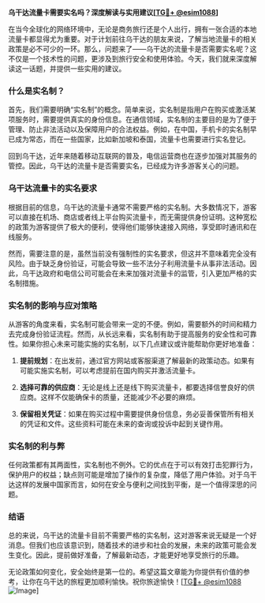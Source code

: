 **乌干达流量卡需要实名吗？深度解读与实用建议[[TG💪+ @esim1088](https://t.me/s/esim1088)]**

在当今全球化的网络环境中，无论是商务旅行还是个人出行，拥有一张合适的本地流量卡都显得尤为重要。对于计划前往乌干达的朋友来说，了解当地流量卡的相关政策是必不可少的一环。那么，问题来了——乌干达的流量卡是否需要实名呢？这不仅是一个技术性的问题，更涉及到旅行安全和使用体验。今天，我们就来深度解读这一话题，并提供一些实用的建议。

### 什么是实名制？

首先，我们需要明确“实名制”的概念。简单来说，实名制是指用户在购买或激活某项服务时，需要提供真实的身份信息。在通信领域，实名制的主要目的是为了便于管理、防止非法活动以及保障用户的合法权益。例如，在中国，手机卡的实名制早已成为常态，而在一些国家，比如新加坡和泰国，流量卡也需要进行实名登记。

回到乌干达，近年来随着移动互联网的普及，电信运营商也在逐步加强对其服务的管控。因此，乌干达的流量卡是否需要实名，已经成为许多游客关心的问题。

### 乌干达流量卡的实名要求

根据目前的信息，乌干达的流量卡通常不需要严格的实名制。大多数情况下，游客可以直接在机场、商店或者线上平台购买流量卡，而无需提供身份证明。这种宽松的政策为游客提供了极大的便利，使得他们能够快速接入网络，享受即时通讯和在线服务。

然而，需要注意的是，虽然当前没有强制性的实名要求，但这并不意味着完全没有风险。由于缺乏身份验证，可能会导致一些不法分子利用流量卡从事非法活动。因此，乌干达政府和电信公司可能会在未来加强对流量卡的监管，引入更加严格的实名制措施。

### 实名制的影响与应对策略

从游客的角度来看，实名制可能会带来一定的不便。例如，需要额外的时间和精力去完成身份验证流程。然而，从长远来看，实名制有助于提高服务的安全性和可靠性。如果你担心未来可能实施的实名制，以下几点建议或许能帮助你更好地准备：

1. **提前规划**：在出发前，通过官方网站或客服渠道了解最新的政策动态。如果有可能实施实名制，可以考虑提前在国内购买并激活流量卡。
   
2. **选择可靠的供应商**：无论是线上还是线下购买流量卡，都要选择信誉良好的供应商。这样不仅能确保卡的质量，还能减少不必要的麻烦。

3. **保留相关凭证**：如果在购买过程中需要提供身份信息，务必妥善保管所有相关的凭证和文件。这些资料可能在未来的查询或投诉中起到关键作用。

### 实名制的利与弊

任何政策都有其两面性，实名制也不例外。它的优点在于可以有效打击犯罪行为，保护用户的权益；缺点则可能是增加了操作的复杂度，降低了用户体验。对于乌干达这样的发展中国家而言，如何在安全与便利之间找到平衡，是一个值得深思的问题。

### 结语

总的来说，乌干达的流量卡目前不需要严格的实名制，这对游客来说无疑是一个好消息。但我们也应该意识到，随着技术的进步和社会的发展，未来的政策可能会发生变化。因此，提前做好准备，了解最新动态，才能更好地享受旅行的乐趣。

无论政策如何变化，安全始终是第一位的。希望这篇文章能为你提供有价值的参考，让你在乌干达的旅程更加顺利愉快。祝你旅途愉快！[[TG💪+ @esim1088](https://t.me/s/esim1088) ![Image](https://i.postimg.cc/4NQfJmqS/Snipaste-2025-05-13-00-14-12.png)]